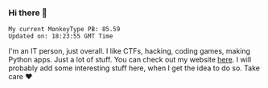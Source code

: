 ### Hi there 👋
<!-- PB START -->
```
My current MonkeyType PB: 85.59
Updated on: 18:23:55 GMT Time
```
<!-- PB END -->
I'm an IT person, just overall. I like CTFs, hacking, coding games, making Python apps. Just a lot of stuff.
You can check out my website [here](https://skill3472.github.io/).
I will probably add some interesting stuff here, when I get the idea to do so. Take care ❤️

